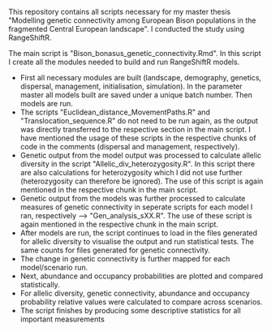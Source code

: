 This repository contains all scripts necessary for my master thesis "Modelling genetic connectivity among European Bison populations in the fragmented Central European landscape". I conducted the study using RangeShiftR.

The main script is "Bison_bonasus_genetic_connectivity.Rmd". In this script I create all the modules needed to build and run RangeShiftR models. 
  - First all necessary modules are built (landscape, demography, genetics, dispersal, management, initialisation, simulation). In the parameter master all models built are saved under a unique batch number. Then models are run.
  - The scripts "Euclidean_distance_MovementPaths.R" and "Translocation_sequence.R" do not need to be run again, as the output was directly transferred to the respective section in the main script. I have mentioned the usage of these scripts in the respective chunks of code in the comments (dispersal and management, respectively).
  - Genetic output from the model output was processed to calculate allelic diversity in the script "Allelic_div_heterozygosity.R". In this script there are also calculations for heterozygosity which I did not use further (heterozygosity can therefore be ignored). The use of this script is again mentioned in the respective chunk in the main script.
  - Genetic output from the models was further processed to calculate measures of genetic connectivity in seperate scripts for each model I ran, respectively --> "Gen_analysis_sXX.R". The use of these script is again mentioned in the respective chunk in the main script.
  - After models are run, the script continues to load in the files generated for allelic diversity to visualise the output and run statistical tests. The same counts for files generated for genetic connectivity.
  - The change in genetic connectivity is further mapped for each model/scenario run.
  - Next, abundance and occupancy probabilities are plotted and compared statistically.
  - For allelic diversity, genetic connectivity, abundance and occupancy probability relative values were calculated to compare across scenarios.
  - The script finishes by producing some descriptive statistics for all important measurements  
  
